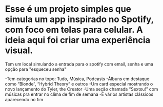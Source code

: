 # Esse é um projeto simples que simula um app inspirado no Spotify, com foco em telas para celular. A ideia aqui foi criar uma experiência visual. 

Tem um local simulando a entrada para o spotify
com email, senha e uma opção para "esqueceu senha"

-Tem categorias no topo: Tudo, Música, Podcasts
-Álbuns em destaque como “Blonde”, “Hybrid Theory” e outros
-Um card especial mostrando o novo lançamento do Tyler, the Creator
-Uma seção chamada “Sextou!” com músicas pra entrar no clima de fim de semana
-E vários artistas clássicos aparecendo no fim
